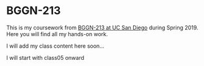 # BGGN-213

This is my coursework from [BGGN-213 at UC San Diego](http://bioboot.github.io/bggn213_S19/) during Spring 2019. Here you will find all my hands-on work.

I will add my class content here soon...

I will start with class05 onward
